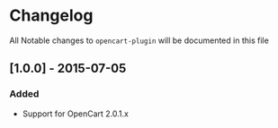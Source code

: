 # Changelog

All Notable changes to `opencart-plugin` will be documented in this file


## [1.0.0] - 2015-07-05
### Added
- Support for OpenCart 2.0.1.x
